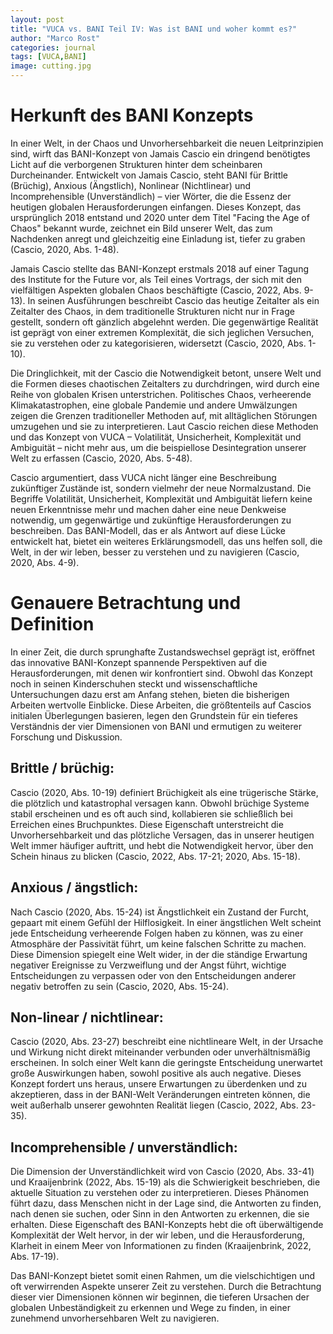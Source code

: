 ```yaml
---
layout: post
title: "VUCA vs. BANI Teil IV: Was ist BANI und woher kommt es?"
author: "Marco Rost"
categories: journal
tags: [VUCA,BANI]
image: cutting.jpg
---
```

# Herkunft des BANI Konzepts
In einer Welt, in der Chaos und Unvorhersehbarkeit die neuen Leitprinzipien sind, wirft das BANI-Konzept von Jamais Cascio ein dringend benötigtes Licht auf die verborgenen Strukturen hinter dem scheinbaren Durcheinander. Entwickelt von Jamais Cascio, steht BANI für Brittle (Brüchig), Anxious (Ängstlich), Nonlinear (Nichtlinear) und Incomprehensible (Unverständlich) – vier Wörter, die die Essenz der heutigen globalen Herausforderungen einfangen. Dieses Konzept, das ursprünglich 2018 entstand und 2020 unter dem Titel "Facing the Age of Chaos" bekannt wurde, zeichnet ein Bild unserer Welt, das zum Nachdenken anregt und gleichzeitig eine Einladung ist, tiefer zu graben (Cascio, 2020, Abs. 1-48).

Jamais Cascio stellte das BANI-Konzept erstmals 2018 auf einer Tagung des Institute for the Future vor, als Teil eines Vortrags, der sich mit den vielfältigen Aspekten globalen Chaos beschäftigte (Cascio, 2022, Abs. 9-13). In seinen Ausführungen beschreibt Cascio das heutige Zeitalter als ein Zeitalter des Chaos, in dem traditionelle Strukturen nicht nur in Frage gestellt, sondern oft gänzlich abgelehnt werden. Die gegenwärtige Realität ist geprägt von einer extremen Komplexität, die sich jeglichen Versuchen, sie zu verstehen oder zu kategorisieren, widersetzt (Cascio, 2020, Abs. 1-10).

Die Dringlichkeit, mit der Cascio die Notwendigkeit betont, unsere Welt und die Formen dieses chaotischen Zeitalters zu durchdringen, wird durch eine Reihe von globalen Krisen unterstrichen. Politisches Chaos, verheerende Klimakatastrophen, eine globale Pandemie und andere Umwälzungen zeigen die Grenzen traditioneller Methoden auf, mit alltäglichen Störungen umzugehen und sie zu interpretieren. Laut Cascio reichen diese Methoden und das Konzept von VUCA – Volatilität, Unsicherheit, Komplexität und Ambiguität – nicht mehr aus, um die beispiellose Desintegration unserer Welt zu erfassen (Cascio, 2020, Abs. 5-48).

Cascio argumentiert, dass VUCA nicht länger eine Beschreibung zukünftiger Zustände ist, sondern vielmehr der neue Normalzustand. Die Begriffe Volatilität, Unsicherheit, Komplexität und Ambiguität liefern keine neuen Erkenntnisse mehr und machen daher eine neue Denkweise notwendig, um gegenwärtige und zukünftige Herausforderungen zu beschreiben. Das BANI-Modell, das er als Antwort auf diese Lücke entwickelt hat, bietet ein weiteres Erklärungsmodell, das uns helfen soll, die Welt, in der wir leben, besser zu verstehen und zu navigieren (Cascio, 2020, Abs. 4-9).

# Genauere Betrachtung und Definition
In einer Zeit, die durch sprunghafte Zustandswechsel geprägt ist, eröffnet das innovative BANI-Konzept spannende Perspektiven auf die Herausforderungen, mit denen wir konfrontiert sind. Obwohl das Konzept noch in seinen Kinderschuhen steckt und wissenschaftliche Untersuchungen dazu erst am Anfang stehen, bieten die bisherigen Arbeiten wertvolle Einblicke. Diese Arbeiten, die größtenteils auf Cascios initialen Überlegungen basieren, legen den Grundstein für ein tieferes Verständnis der vier Dimensionen von BANI und ermutigen zu weiterer Forschung und Diskussion.

## Brittle / brüchig: 
Cascio (2020, Abs. 10-19) definiert Brüchigkeit als eine trügerische Stärke, die plötzlich und katastrophal versagen kann. Obwohl brüchige Systeme stabil erscheinen und es oft auch sind, kollabieren sie schließlich bei Erreichen eines Bruchpunktes. Diese Eigenschaft unterstreicht die Unvorhersehbarkeit und das plötzliche Versagen, das in unserer heutigen Welt immer häufiger auftritt, und hebt die Notwendigkeit hervor, über den Schein hinaus zu blicken (Cascio, 2022, Abs. 17-21; 2020, Abs. 15-18).

## Anxious / ängstlich: 
Nach Cascio (2020, Abs. 15-24) ist Ängstlichkeit ein Zustand der Furcht, gepaart mit einem Gefühl der Hilflosigkeit. In einer ängstlichen Welt scheint jede Entscheidung verheerende Folgen haben zu können, was zu einer Atmosphäre der Passivität führt, um keine falschen Schritte zu machen. Diese Dimension spiegelt eine Welt wider, in der die ständige Erwartung negativer Ereignisse zu Verzweiflung und der Angst führt, wichtige Entscheidungen zu verpassen oder von den Entscheidungen anderer negativ betroffen zu sein (Cascio, 2020, Abs. 15-24).

## Non-linear / nichtlinear: 
Cascio (2020, Abs. 23-27) beschreibt eine nichtlineare Welt, in der Ursache und Wirkung nicht direkt miteinander verbunden oder unverhältnismäßig erscheinen. In solch einer Welt kann die geringste Entscheidung unerwartet große Auswirkungen haben, sowohl positive als auch negative. Dieses Konzept fordert uns heraus, unsere Erwartungen zu überdenken und zu akzeptieren, dass in der BANI-Welt Veränderungen eintreten können, die weit außerhalb unserer gewohnten Realität liegen (Cascio, 2022, Abs. 23-35).

## Incomprehensible / unverständlich: 
Die Dimension der Unverständlichkeit wird von Cascio (2020, Abs. 33-41) und Kraaijenbrink (2022, Abs. 15-19) als die Schwierigkeit beschrieben, die aktuelle Situation zu verstehen oder zu interpretieren. Dieses Phänomen führt dazu, dass Menschen nicht in der Lage sind, die Antworten zu finden, nach denen sie suchen, oder Sinn in den Antworten zu erkennen, die sie erhalten. Diese Eigenschaft des BANI-Konzepts hebt die oft überwältigende Komplexität der Welt hervor, in der wir leben, und die Herausforderung, Klarheit in einem Meer von Informationen zu finden (Kraaijenbrink, 2022, Abs. 17-19). 

Das BANI-Konzept bietet somit einen Rahmen, um die vielschichtigen und oft verwirrenden Aspekte unserer Zeit zu verstehen. Durch die Betrachtung dieser vier Dimensionen können wir beginnen, die tieferen Ursachen der globalen Unbeständigkeit zu erkennen und Wege zu finden, in einer zunehmend unvorhersehbaren Welt zu navigieren.
